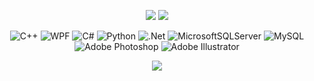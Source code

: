 <div align="center">
  
![](https://github-readme-stats.vercel.app/api?username=madaralol666&count_private=true&theme=transparent&hide_border=true)
![](https://github-readme-stats.vercel.app/api/top-langs/?username=madaralol666&theme=transparent&hide_border=true&include_all_commits=true&count_private=true&layout=compact)
 
![C++](https://img.shields.io/badge/c++-%2300599C.svg?style=for-the-badge&logo=c%2B%2B&logoColor=white) ![WPF](https://img.shields.io/badge/WPF-%2300599C.svg?style=for-the-badge&logo=c%2B%2B&logoColor=white) ![C#](https://img.shields.io/badge/c%23-%23239120.svg?style=for-the-badge&logo=c-sharp&logoColor=white) ![Python](https://img.shields.io/badge/python-3670A0?style=for-the-badge&logo=python&logoColor=ffdd54) ![.Net](https://img.shields.io/badge/.NET-5C2D91?style=for-the-badge&logo=.net&logoColor=white) ![MicrosoftSQLServer](https://img.shields.io/badge/Microsoft%20SQL%20Server-CC2927?style=for-the-badge&logo=microsoft%20sql%20server&logoColor=white) ![MySQL](https://img.shields.io/badge/mysql-%2300f.svg?style=for-the-badge&logo=mysql&logoColor=white) ![Adobe Photoshop](https://img.shields.io/badge/adobe%20photoshop-%2331A8FF.svg?style=for-the-badge&logo=adobe%20photoshop&logoColor=white) ![Adobe Illustrator](https://img.shields.io/badge/adobe%20illustrator-%23FF9A00.svg?style=for-the-badge&logo=adobe%20illustrator&logoColor=white)
  
[![](https://visitcount.itsvg.in/api?id=Madaralol666&label=Profile%20Views&color=0&icon=0&pretty=true)](https://visitcount.itsvg.in)
<div>
